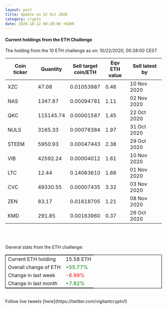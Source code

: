 ```yaml
---
layout: post
title: Update on 22 Oct 2020
category: crypto
date: 2020-10-22 00:28:00 +0200
---
```

<!-- Global site tag (gtag.js) - Google Analytics -->
<script async src="https://www.googletagmanager.com/gtag/js?id=UA-103831149-5"></script>
<script>
  window.dataLayer = window.dataLayer || [];
  function gtag(){dataLayer.push(arguments);}
  gtag('js', new Date());

  gtag('config', 'UA-103831149-5');
</script>


#### Current holdings from the ETH Challenge

The holding from the 10 ETH challenge as on: 10/22/2020, 00:28:00 CEST

|Coin ticker|Quantity|Sell target<br>coin/ETH|Eqv ETH<br>value|Sell latest by|
|-----------|--------|-----------|-----------|--------------|
XZC|47.08|  0.01053987|0.46|10 Nov 2020|
NAS|1347.87|  0.00094781|1.11|02 Nov 2020|
QKC|115145.74|  0.00001587|1.45|22 Oct 2020|
NULS|3165.33|  0.00076384|1.97|31 Oct 2020|
STEEM|5950.93|  0.00047443|2.38|29 Oct 2020|
VIB|42592.24|  0.00004012|1.61|10 Nov 2020|
LTC|12.44|  0.14063610|1.68|01 Nov 2020|
CVC|49330.55|  0.00007435|3.32|03 Nov 2020|
ZEN|83.17|  0.01618705|1.21|08 Nov 2020|
KMD|291.85|  0.00163960|0.37|26 Oct 2020|

<br>
<br>
<br>
General stats from the ETH challenge:

<table style="border:1px solid black;margin-left:auto;margin-right:auto;">
	<tbody>
	<tr>
		<td>Current ETH holding</td>
		<td>     15.58 ETH</td>
	</tr>
	<tr>
		<td>Overall change of ETH</td>
		<td><font color="green">+55.77%</font></td>
	</tr>
	<tr>
		<td>Change in last week</td>
		<td><font color="red">-6.99%</font></td>
	</tr>
	<tr>
		<td>Change in last month</td>
		<td><font color="green">+7.82%</font></td>
	</tr>
	</tbody>
</table>

<br>
Follow live tweets [here](https://twitter.com/vigilantcrypto1)
<br>
<br>